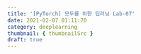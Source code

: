 ```yaml
---
title: '[PyTorch] 모두를 위한 딥러닝 Lab-07'
date: 2021-02-07 01:11:70
category: deeplearning
thumbnail: { thumbnailSrc }
draft: true
---
```


